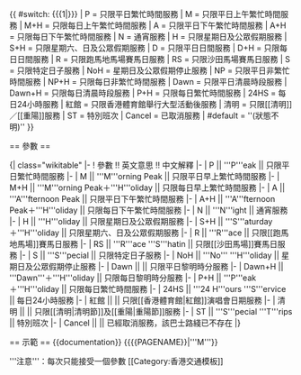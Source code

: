 <includeonly>{{ #switch: {{{1|}}}
  | P = 只限平日繁忙時間服務
  | M = 只限平日上午繁忙時間服務
  | M+H = 只限每日上午繁忙時間服務
  | A = 只限平日下午繁忙時間服務
  | A+H = 只限每日下午繁忙時間服務
  | N = 通宵服務
  | H = 只限星期日及公眾假期服務
  | S+H = 只限星期六、日及公眾假期服務
  | D = 只限平日日間服務
  | D+H = 只限每日日間服務
  | R = 只限跑馬地馬場賽馬日服務
  | RS = 只限沙田馬場賽馬日服務
  | S = 只限特定日子服務
  | NoH = 星期日及公眾假期停止服務
  | NP = 只限平日非繁忙時間服務
  | NP+H = 只限每日非繁忙時間服務
  | Dawn = 只限平日清晨時段服務
  | Dawn+H = 只限每日清晨時段服務
  | P+H = 只限每日繁忙時間服務
  | 24HS = 每日24小時服務
  | 紅館 = 只限香港體育館舉行大型活動後服務
  | 清明 = 只限[[清明]]／[[重陽]]服務
  | ST = 特別班次
  | Cancel = 已取消服務
  | #default = ''(狀態不明)''
}}</includeonly><noinclude>

== 參數 ==

{| class="wikitable"
|-
! 參數 !! 英文意思 !! 中文解釋
|-
| P || '''P'''eak || 只限平日繁忙時間服務
|-
| M || '''M'''orning Peak || 只限平日早上繁忙時間服務
|-
| M+H || '''M'''orning Peak＋'''H'''oliday || 只限每日早上繁忙時間服務
|-
| A || '''A'''fternoon Peak || 只限平日下午繁忙時間服務
|-
| A+H || '''A'''fternoon Peak＋'''H'''oliday || 只限每日下午繁忙時間服務
|-
| N || '''N'''ight || 通宵服務
|-
| H || '''H'''oliday || 只限星期日及公眾假期服務
|-
| S+H || '''S'''aturday＋'''H'''oliday || 只限星期六、日及公眾假期服務
|-
| R || '''R'''ace || 只限[[跑馬地馬場]]賽馬日服務
|-
| RS || '''R'''ace '''S'''hatin || 只限[[沙田馬場]]賽馬日服務
|-
| S || '''S'''pecial || 只限特定日子服務
|-
| NoH || '''No''' '''H'''oliday || 星期日及公眾假期停止服務
|-
| Dawn || || 只限平日黎明時分服務
|-
| Dawn+H || '''Dawn'''＋'''H'''oliday || 只限每日黎明時分服務
|-
| P+H || '''P'''eak＋'''H'''oliday || 只限每日繁忙時間服務
|-
| 24HS || '''24 H'''ours '''S'''ervice || 每日24小時服務
|-
| 紅館 || || 只限[[香港體育館|紅館]]演唱會日期服務
|-
| 清明 || || 只限[[清明|清明節]]及[[重陽|重陽節]]服務
|-
| ST || '''S'''pecial '''T'''rips || 特別班次
|-
| Cancel || || 已經取消服務，該巴士路綫已不存在
|}

== 示範 ==
{{documentation}}
<nowiki>{{</nowiki>{{PAGENAME}}|'''M'''<nowiki>}}</nowiki>

'''注意'''：每次只能接受一個參數
[[Category:香港交通模板]]
</noinclude>
